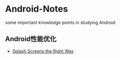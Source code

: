 # Android-Notes
some important knowledge points in studying Android
## Android性能优化
* [Splash Screens the Right Way](https://www.bignerdranch.com/blog/splash-screens-the-right-way/)
